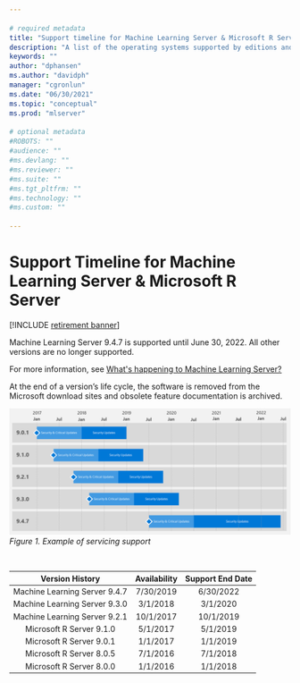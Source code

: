 ```yaml
---

# required metadata
title: "Support timeline for Machine Learning Server & Microsoft R Server"
description: "A list of the operating systems supported by editions and versions of Microsoft R Server, Machine Learning Server, and Revolution R Enterprise."
keywords: ""
author: "dphansen"
ms.author: "davidph"
manager: "cgronlun"
ms.date: "06/30/2021"
ms.topic: "conceptual"
ms.prod: "mlserver"

# optional metadata
#ROBOTS: ""
#audience: ""
#ms.devlang: ""
#ms.reviewer: ""
#ms.suite: ""
#ms.tgt_pltfrm: ""
#ms.technology: ""
#ms.custom: ""

---
```


# Support Timeline for Machine Learning Server & Microsoft R Server

[!INCLUDE [retirement banner](~/includes/machine-learning-server-retirement.md)]

Machine Learning Server 9.4.7 is supported until June 30, 2022. All other versions are no longer supported.

For more information, see [What's happening to Machine Learning Server?](what-is-happening-to-machine-learning-server.md)

At the end of a version’s life cycle, the software is removed from the Microsoft download sites and obsolete feature documentation is archived.

![Support timeline for Machine Learning Server & Microsoft R Server](./media/resources-servicing-support/rserver-servicing-support.png)
<br>_Figure 1. Example of servicing support_

<br>

| Version History               | Availability | Support End Date |
|:-----------------------------:|:------------:|:----------------:|
| Machine Learning Server 9.4.7 | 7/30/2019    | 6/30/2022         |
| Machine Learning Server 9.3.0 | 3/1/2018     | 3/1/2020         |
| Machine Learning Server 9.2.1 | 10/1/2017    | 10/1/2019        |
| Microsoft R Server 9.1.0      | 5/1/2017     | 5/1/2019         |
| Microsoft R Server 9.0.1      | 1/1/2017     | 1/1/2019         |
| Microsoft R Server 8.0.5      | 7/1/2016     | 7/1/2018         |
| Microsoft R Server 8.0.0      | 1/1/2016     | 1/1/2018         |


